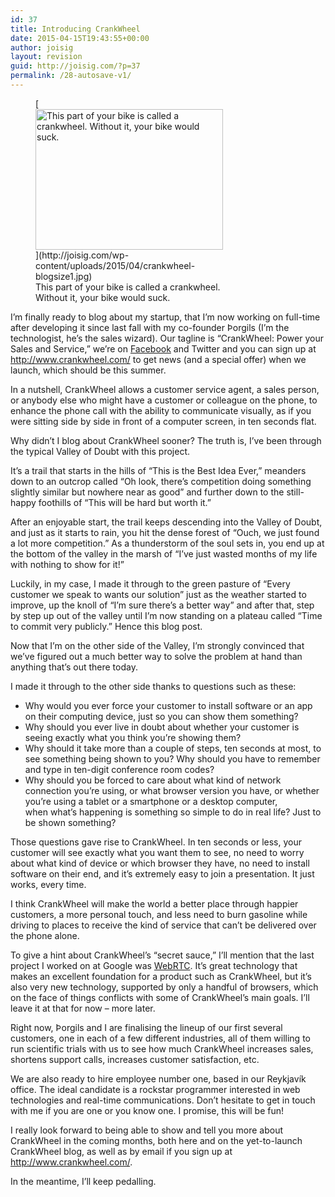 ```yaml
---
id: 37
title: Introducing CrankWheel
date: 2015-04-15T19:43:55+00:00
author: joisig
layout: revision
guid: http://joisig.com/?p=37
permalink: /28-autosave-v1/
---
```

<figure id="attachment_30" aria-describedby="caption-attachment-30" style="width: 300px" class="wp-caption alignright">[<img class="size-full wp-image-30" src="http://joisig.com/wp-content/uploads/2015/04/crankwheel-blogsize1.jpg" alt="This part of your bike is called a crankwheel. Without it, your bike would suck." width="300" height="225" />](http://joisig.com/wp-content/uploads/2015/04/crankwheel-blogsize1.jpg)<figcaption id="caption-attachment-30" class="wp-caption-text">This part of your bike is called a crankwheel. Without it, your bike would suck.</figcaption></figure>

I&#8217;m finally ready to blog about my startup, that I&#8217;m now working on full-time after developing it since last fall with my co-founder Þorgils (I&#8217;m the technologist, he&#8217;s the sales wizard). Our tagline is &#8220;CrankWheel: Power your Sales and Service,&#8221; we&#8217;re on [Facebook](https://www.facebook.com/crankwheel) and Twitter and you can sign up at <http://www.crankwheel.com/> to get news (and a special offer) when we launch, which should be this summer.

In a nutshell, CrankWheel allows a customer service agent, a sales person, or anybody else who might have a customer or colleague on the phone, to enhance the phone call with the ability to communicate visually, as if you were sitting side by side in front of a computer screen, in ten seconds flat.

Why didn&#8217;t I blog about CrankWheel sooner? The truth is, I&#8217;ve been through the typical Valley of Doubt with this project.

It&#8217;s a trail that starts in the hills of &#8220;This is the Best Idea Ever,&#8221; meanders down to an outcrop called &#8220;Oh look, there&#8217;s competition doing something slightly similar but nowhere near as good&#8221; and further down to the still-happy foothills of &#8220;This will be hard but worth it.&#8221;

After an enjoyable start, the trail keeps descending into the Valley of Doubt, and just as it starts to rain, you hit the dense forest of &#8220;Ouch, we just found a lot more competition.&#8221; As a thunderstorm of the soul sets in, you end up at the bottom of the valley in the marsh of &#8220;I&#8217;ve just wasted months of my life with nothing to show for it!&#8221;

Luckily, in my case, I made it through to the green pasture of &#8220;Every customer we speak to wants our solution&#8221; just as the weather started to improve, up the knoll of &#8220;I&#8217;m sure there&#8217;s a better way&#8221; and after that, step by step up out of the valley until I&#8217;m now standing on a plateau called &#8220;Time to commit very publicly.&#8221; Hence this blog post.

Now that I&#8217;m on the other side of the Valley, I&#8217;m strongly convinced that we&#8217;ve figured out a much better way to solve the problem at hand than anything that&#8217;s out there today.

I made it through to the other side thanks to questions such as these:

  * Why would you ever force your customer to install software or an app on their computing device, just so you can show them something?
  * Why should you ever live in doubt about whether your customer is seeing exactly what you think you&#8217;re showing them?
  * Why should it take more than a couple of steps, ten seconds at most, to see something being shown to you? Why should you have to remember and type in ten-digit conference room codes?
  * Why should you be forced to care about what kind of network connection you&#8217;re using, or what browser version you have, or whether you&#8217;re using a tablet or a smartphone or a desktop computer, when what&#8217;s happening is something so simple to do in real life? Just to be shown something?

Those questions gave rise to CrankWheel. In ten seconds or less, your customer will see exactly what you want them to see, no need to worry about what kind of device or which browser they have, no need to install software on their end, and it&#8217;s extremely easy to join a presentation. It just works, every time.

I think CrankWheel will make the world a better place through happier customers, a more personal touch, and less need to burn gasoline while driving to places to receive the kind of service that can&#8217;t be delivered over the phone alone.

To give a hint about CrankWheel&#8217;s &#8220;secret sauce,&#8221; I&#8217;ll mention that the last project I worked on at Google was <a href="http://www.webrtc.org/" target="_blank">WebRTC</a>. It&#8217;s great technology that makes an excellent foundation for a product such as CrankWheel, but it&#8217;s also very new technology, supported by only a handful of browsers, which on the face of things conflicts with some of CrankWheel&#8217;s main goals. I&#8217;ll leave it at that for now &#8211; more later.

Right now, Þorgils and I are finalising the lineup of our first several customers, one in each of a few different industries, all of them willing to run scientific trials with us to see how much CrankWheel increases sales, shortens support calls, increases customer satisfaction, etc.

We are also ready to hire employee number one, based in our Reykjavík office. The ideal candidate is a rockstar programmer interested in web technologies and real-time communications. Don&#8217;t hesitate to get in touch with me if you are one or you know one. I promise, this will be fun!

I really look forward to being able to show and tell you more about CrankWheel in the coming months, both here and on the yet-to-launch CrankWheel blog, as well as by email if you sign up at <http://www.crankwheel.com/>.

In the meantime, I&#8217;ll keep pedalling.